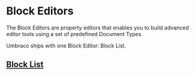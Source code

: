 # Block Editors

The Block Editors are property editors that enables you to build advanced editor tools using a set of predefined Document Types.

Umbraco ships with one Block Editor: Block List.

## [Block List](Block-List-Editor/)

